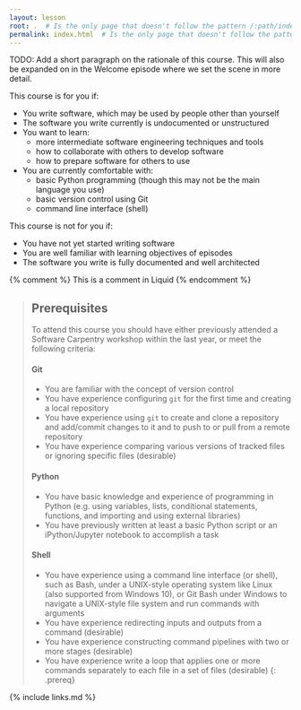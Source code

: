 ```yaml
---
layout: lesson
root: .  # Is the only page that doesn't follow the pattern /:path/index.html
permalink: index.html  # Is the only page that doesn't follow the pattern /:path/index.html
---
```

TODO: Add a short paragraph on the rationale of this course. This will also be expanded on in the Welcome episode where
we set the scene in more detail.

This course is for you if:
- You write software, which may be used by people other than yourself
- The software you write currently is undocumented or unstructured
- You want to learn:
    - more intermediate software engineering techniques and tools
    - how to collaborate with others to develop software
    - how to prepare software for others to use
- You are currently comfortable with:
    - basic Python programming (though this may not be the main language you use)
    - basic version control using Git
    - command line interface (shell)
     
 This course is not for you if:
 - You have not yet started writing software
 - You are well familiar with learning objectives of episodes 
 - The software you write is fully documented and well architected
  
<!-- this is an html comment -->

{% comment %} This is a comment in Liquid {% endcomment %}

> ## Prerequisites
> To attend this course you should have either previously attended a Software Carpentry workshop within the last year, 
 or meet the following criteria:
>     
> #### Git
> - You are familiar with the concept of version control  
> - You have experience configuring `git` for the first time and creating a local repository
> - You have experience using `git` to create and clone a repository and add/commit changes to it and to push to 
> or pull from a remote repository
> - You have experience comparing various versions of tracked files or ignoring specific files (desirable)
>
> #### Python
> - You have basic knowledge and experience of programming in Python (e.g. using variables, lists, conditional 
> statements, functions, 
> and importing and using external libraries)
> - You have previously written at least a basic Python script or an iPython/Jupyter notebook to accomplish a task
>
> #### Shell
> - You have experience using a command line interface (or shell), such as Bash, under a UNIX-style operating system like 
> Linux (also supported from Windows 10), or Git Bash under Windows to navigate a UNIX-style file system and run 
> commands with arguments
> - You have experience redirecting inputs and outputs from a command (desirable) 
> - You have experience constructing command pipelines with two or more stages (desirable)
> - You have experience write a loop that applies one or more commands separately to each file in a set of files (desirable)
{: .prereq}

{% include links.md %}

